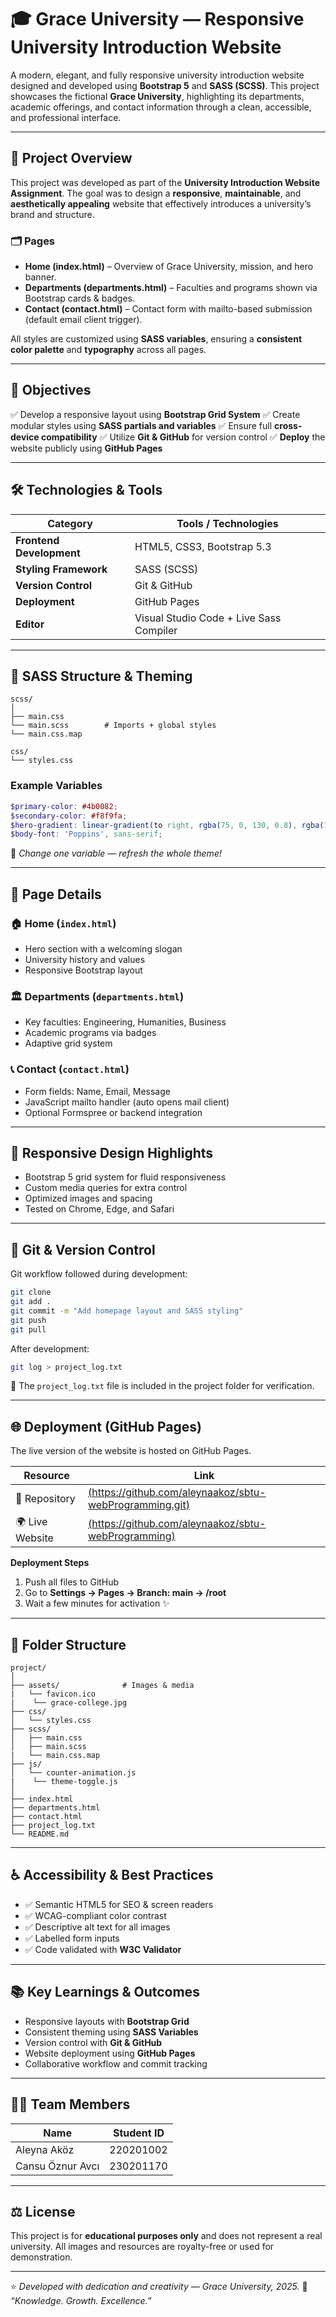 # 🎓 **Grace University — Responsive University Introduction Website**

A modern, elegant, and fully responsive university introduction website designed and developed using **Bootstrap 5** and **SASS (SCSS)**.
This project showcases the fictional **Grace University**, highlighting its departments, academic offerings, and contact information through a clean, accessible, and professional interface.

---

## 🧭 **Project Overview**

This project was developed as part of the **University Introduction Website Assignment**.
The goal was to design a **responsive**, **maintainable**, and **aesthetically appealing** website that effectively introduces a university’s brand and structure.

### 🗂️ Pages

* **Home (index.html)** – Overview of Grace University, mission, and hero banner.
* **Departments (departments.html)** – Faculties and programs shown via Bootstrap cards & badges.
* **Contact (contact.html)** – Contact form with mailto-based submission (default email client trigger).

All styles are customized using **SASS variables**, ensuring a **consistent color palette** and **typography** across all pages.

---

## 🎯 **Objectives**

✅ Develop a responsive layout using **Bootstrap Grid System**
✅ Create modular styles using **SASS partials and variables**
✅ Ensure full **cross-device compatibility**
✅ Utilize **Git & GitHub** for version control
✅ **Deploy** the website publicly using **GitHub Pages**

---

## 🛠️ **Technologies & Tools**

| Category                 | Tools / Technologies                             |
| ------------------------ | ------------------------------------------------ |
| **Frontend Development** | HTML5, CSS3, Bootstrap 5.3 |
| **Styling Framework**    | SASS (SCSS)                                      |
| **Version Control**      | Git & GitHub                                     |
| **Deployment**           | GitHub Pages                                     |
| **Editor**               | Visual Studio Code + Live Sass Compiler          |

---

## 🎨 **SASS Structure & Theming**

```
scss/
│
├── main.css   
└── main.scss        # Imports + global styles
└── main.css.map

css/
└── styles.css         
```

### Example Variables

```scss
$primary-color: #4b0082;
$secondary-color: #f8f9fa;
$hero-gradient: linear-gradient(to right, rgba(75, 0, 130, 0.8), rgba(123, 45, 191, 0.8));
$body-font: 'Poppins', sans-serif;
```

🎨 *Change one variable — refresh the whole theme!*

---

## 🧩 **Page Details**

### 🏠 Home (`index.html`)

* Hero section with a welcoming slogan
* University history and values
* Responsive Bootstrap layout

### 🏛️ Departments (`departments.html`)

* Key faculties: Engineering, Humanities, Business
* Academic programs via badges
* Adaptive grid system

### 📞 Contact (`contact.html`)

* Form fields: Name, Email, Message
* JavaScript mailto handler (auto opens mail client)
* Optional Formspree or backend integration

---

## 📱 **Responsive Design Highlights**

* Bootstrap 5 grid system for fluid responsiveness
* Custom media queries for extra control
* Optimized images and spacing
* Tested on Chrome, Edge, and Safari

---

## 💾 **Git & Version Control**

Git workflow followed during development:

```bash
git clone
git add .
git commit -m "Add homepage layout and SASS styling"
git push
git pull
```

After development:

```bash
git log > project_log.txt
```

📄 The `project_log.txt` file is included in the project folder for verification.

---

## 🌐 **Deployment (GitHub Pages)**

The live version of the website is hosted on GitHub Pages.

| Resource        | Link                        |
| --------------- | --------------------------- |
| 🧩 Repository   | [(https://github.com/aleynaakoz/sbtu-webProgramming.git)](#)  |
| 🌍 Live Website | [(https://github.com/aleynaakoz/sbtu-webProgramming)](#) |

**Deployment Steps**

1. Push all files to GitHub
2. Go to **Settings → Pages → Branch: main → /root**
3. Wait a few minutes for activation ✨

---

## 📁 **Folder Structure**

```
project/
│
├── assets/              # Images & media
|   └── favicon.ico
|    └── grace-college.jpg
├── css/
│   └── styles.css
├── scss/
│   ├── main.css
│   ├── main.scss
|   └── main.css.map
├── js/
│   └── counter-animation.js
|    └── theme-toggle.js
│
├── index.html
├── departments.html
├── contact.html
├── project_log.txt
└── README.md
```

---

## ♿ **Accessibility & Best Practices**

* ✅ Semantic HTML5 for SEO & screen readers
* ✅ WCAG-compliant color contrast
* ✅ Descriptive alt text for all images
* ✅ Labelled form inputs
* ✅ Code validated with **W3C Validator**

---

## 📚 **Key Learnings & Outcomes**

* Responsive layouts with **Bootstrap Grid**
* Consistent theming using **SASS Variables**
* Version control with **Git & GitHub**
* Website deployment using **GitHub Pages**
* Collaborative workflow and commit tracking

---

## 👩‍💻 **Team Members**

| Name             | Student ID     |
| ------------     | -------------- |
| Aleyna Aköz      | 220201002      |     
| Cansu Öznur Avcı | 230201170      |                


---

## ⚖️ **License**

This project is for **educational purposes only** and does not represent a real university.
All images and resources are royalty-free or used for demonstration.

---

⭐ *Developed with dedication and creativity — Grace University, 2025.*
💜 *“Knowledge. Growth. Excellence.”*
